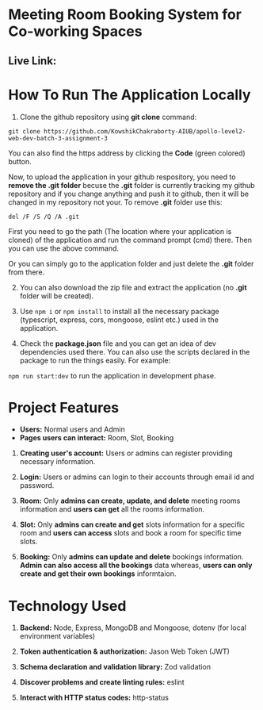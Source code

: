 # Meeting Room Booking System for Co-working Spaces

## Live Link:

# How To Run The Application Locally

1. Clone the github repository using **git clone** command:

`git clone https://github.com/KowshikChakraborty-AIUB/apollo-level2-web-dev-batch-3-assignment-3`

You can also find the https address by clicking the **Code** (green colored) button.

Now, to upload the application in your github respository, you need to **remove the .git folder** becuse the **.git** folder is currently tracking my github repository and if you change anything and push it to github, then it will be changed in my repository not your. To remove **.git** folder use this:

`del /F /S /Q /A .git`

First you need to go the path (The location where your application is cloned) of the application and run the command prompt (cmd) there. Then you can use the above command.

Or you can simply go to the application folder and just delete the **.git** folder from there.

2. You can also download the zip file and extract the application (no **.git** folder will be created).

3. Use `npm i` or `npm install` to install all the necessary package (typescript, express, cors, mongoose, eslint etc.) used in the application.

4. Check the **package.json** file and you can get an idea of dev dependencies used there. You can also use the scripts declared in the package to run the things easily. For example:

`npm run start:dev` to run the application in development phase.

# Project Features

* **Users:** Normal users and Admin
* **Pages users can interact:** Room, Slot, Booking

1. **Creating user's account:** Users or admins can register providing necessary information.

2. **Login:** Users or admins can login to their accounts through email id and password.

3. **Room:** Only **admins can create, update, and delete** meeting rooms information and **users can get** all the rooms information.

4. **Slot:** Only **admins can create and get** slots information for a specific room and **users can access** slots and book a room for specific time slots.

5. **Booking:** Only **admins can update and delete** bookings information. **Admin can also access all the bookings** data whereas, **users can only create and get their own bookings** informtaion.

# Technology Used

1. **Backend:** Node, Express, MongoDB and Mongoose, dotenv (for local environment variables)

2. **Token authentication & authorization:** Jason Web Token (JWT)

3. **Schema declaration and validation library:** Zod validation

4. **Discover problems and create linting rules:** eslint

5. **Interact with HTTP status codes:** http-status

